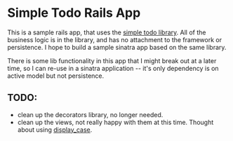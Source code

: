 # Simple Todo Rails App

This is a sample rails app, that uses the [simple todo library](https://github.com/graemenelson/simple-todo).  All of the business logic is in the library, and has no attachment to the framework or persistence.  I hope to build a sample sinatra app based on the same library.

There is some lib functionality in this app that I might break out at a later time, so I can re-use in a sinatra application -- it's only dependency is on active model but not persistence.

## TODO:
* clean up the decorators library, no longer needed.
* clean up the views, not really happy with them at this time.  Thought about using [display_case](https://github.com/objects-on-rails/display-case).